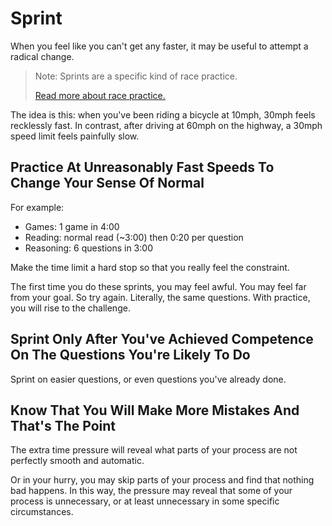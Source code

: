 # Sprint

When you feel like you can't get any faster, it may be useful to attempt a radical change.

> Note: Sprints are a specific kind of race practice. 
>
> [Read more about race practice.][race]

The idea is this: when you've been riding a bicycle at 10mph, 30mph feels recklessly fast. In contrast, after driving at 60mph on the highway, a 30mph speed limit feels painfully slow.

## Practice At Unreasonably Fast Speeds To Change Your Sense Of Normal

For example:

- Games: 1 game in 4:00
- Reading: normal read (~3:00) then 0:20 per question
- Reasoning: 6 questions in 3:00

Make the time limit a hard stop so that you really feel the constraint.

The first time you do these sprints, you may feel awful. You may feel far from your goal. So try again. Literally, the same questions. With practice, you will rise to the challenge.

## Sprint Only After You've Achieved Competence On The Questions You're Likely To Do

Sprint on easier questions, or even questions you've already done.

## Know That You Will Make More Mistakes And That's The Point

The extra time pressure will reveal what parts of your process are not perfectly smooth and automatic.

Or in your hurry, you may skip parts of your process and find that nothing bad happens. In this way, the pressure may reveal that some of your process is unnecessary, or at least unnecessary in some specific circumstances.

[race]: ../fundamentals/practice.html#race-practice
